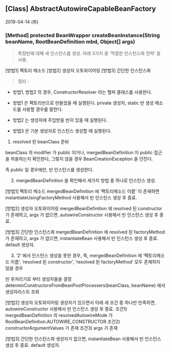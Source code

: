 ## [Class] AbstractAutowireCapableBeanFactory

2019-04-14 (화)

### [Method] protected BeanWrapper createBeanInstance(String beanName, RootBeanDefinition mbd, Object[] args)

> 특정빈에 대해 새 인스턴스를 생성. 아래 3가지 중 ‘적절한 인스턴스화 전략’ 을 사용.

[방법1] 팩토리 메소드
[방법2] 생성자 오토와이어링
[방법3] 간단한 인스턴스화

> 정리 :
-	방법1, 방법2 의 경우, ConstructorResolver 라는 헬퍼 클래스를 사용한다. 

-	방법1 은 팩토리빈으로 만들었을 때 실행된다. 
private 생성자, static 빈 생성 메소드를 사용할 경우를 말한다.

-	방법2 는 생성자에 주입받을 빈이 있을 때 실행된다.

-	방법3 은 기본 생성자로 인스턴스 생성할 때 실행된다.
 
 
 
 
1. resolved 된 beanClass 준비

beanClass 의 modifier 가 public 이거나,
mergedBeanDefinition 이 public 접근을 허용하는지 확인한다,
그렇지 않을 경우 BeanCreationException 을 던진다.

즉 public 일 경우에만, 빈 인스턴스를 생성한다.

 
2. mergedBeanDefinition 을 확인해서 세가지 방법 중 하나로 인스턴스 생성.

[방법1] 팩토리 메소드 
mergedBeanDefinition 에 ‘팩토리메소드 이름’ 이 존재하면
instantiateUsingFactoryMethod 사용해서 빈 인스턴스 생성 후 종료.

[방법2] 생성자 오토와이어링
mergedBeanDefinition 에 resolved 된 constructor 가 존재하고, 
args 가 없으면,
autowireConstructor 사용해서 빈 인스턴스 생성 후 종료.

[방법3] 간단한 인스턴스화
mergedBeanDefinition 에 resolved 된 factoryMethod 가 존재하고, 
args 가 없으면,
instantiateBean 사용해서 빈 인스턴스 생성 후 종료. 
default 생성자.

 
3. ‘2’ 에서 인스턴스 생성을 못한 경우,
즉, mergedBeanDefinition 에 
‘팩토리메소드 이름’, 
‘resolved 된 constructor’, 
‘resolved 된 factoryMethod’ 모두 존재하지 않을 경우

빈 후처리기로 부터 생성자들을 결정
determinConstructorsFromBeanPostProcessers(beanClass, beanName) 에서 생성자리스트 조회

 [방법2] 생성자 오토와이어링
생성자가 있으면서 아래 세 조건 중 하나만 만족하면,
autowireConstructor 사용해서 빈 인스턴스 생성 후 종료.
조건1) mergedBeanDefinition 의
resolvedAutowireMode 가 RootBeanDefinition.AUTOWIRE_CONSTRUCTOR
조건2) constructorArgumentValues 가 존재
조건3) args 가 존재

[방법3] 간단한 인스턴스화
생성자가 없으면,
instantiateBean 사용해서 빈 인스턴스 생성 후 종료.
default 생성자.

